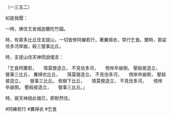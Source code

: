 （一三五二）

如是我聞：

一時，佛住王舍城迦蘭陀竹園。

時，有眾多比丘住支提山，一切皆修阿練若行，著糞掃衣，常行乞食。爾時，那娑佉多河岸崩，殺三營事比丘。

時，支提山住天神而說偈言：

「乞食阿蘭若，　　慎莫營造立，
不見佉多河，　　傍岸卒崩倒。
壓殺彼造立，　　營事三比丘，
糞掃衣比丘，　　慎莫營造立。
不見佉多河，　　傍岸卒崩倒，
壓殺彼造立，　　營事三比丘。
依樹下比丘，　　慎莫營造立，
不見佉多河，　　傍岸卒崩倒。
壓殺彼造立，　　營事三比丘。」

時，彼天神說此偈已，即默然住。





#阿練若行
#糞掃衣
#乞食
